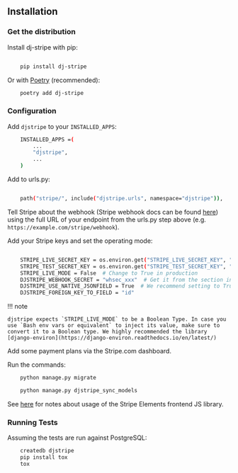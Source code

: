## Installation

### Get the distribution

Install dj-stripe with pip:
```bash

    pip install dj-stripe
```

Or with [Poetry](https://python-poetry.org/) (recommended):
```bash
    poetry add dj-stripe
```

### Configuration

Add `djstripe` to your `INSTALLED_APPS`:
```bash
    INSTALLED_APPS =(
        ...
        "djstripe",
        ...
    )
```

Add to urls.py:

```bash

    path("stripe/", include("djstripe.urls", namespace="djstripe")),
```

Tell Stripe about the webhook (Stripe webhook docs can be found
[here](https://stripe.com/docs/webhooks)) using the full URL of your
endpoint from the urls.py step above (e.g.
`https://example.com/stripe/webhook`).

Add your Stripe keys and set the operating mode:
```bash

    STRIPE_LIVE_SECRET_KEY = os.environ.get("STRIPE_LIVE_SECRET_KEY", "<your secret key>")
    STRIPE_TEST_SECRET_KEY = os.environ.get("STRIPE_TEST_SECRET_KEY", "<your secret key>")
    STRIPE_LIVE_MODE = False  # Change to True in production
    DJSTRIPE_WEBHOOK_SECRET = "whsec_xxx"  # Get it from the section in the Stripe dashboard where you added the webhook endpoint
    DJSTRIPE_USE_NATIVE_JSONFIELD = True  # We recommend setting to True for new installations
    DJSTRIPE_FOREIGN_KEY_TO_FIELD = "id"
```

!!! note

    djstripe expects `STRIPE_LIVE_MODE` to be a Boolean Type. In case you use `Bash env vars or equivalent` to inject its value, make sure to convert it to a Boolean type. We highly recommended the library [django-environ](https://django-environ.readthedocs.io/en/latest/)

Add some payment plans via the Stripe.com dashboard.

Run the commands:

```bash
    python manage.py migrate

    python manage.py djstripe_sync_models
```

See [here](stripe_elements_js.md#integrating_stripe_elements-js_sdk) for notes about usage of the Stripe Elements
frontend JS library.

### Running Tests

Assuming the tests are run against PostgreSQL:

```bash
    createdb djstripe
    pip install tox
    tox
``` 
